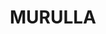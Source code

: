 ---
lastmod: '2025-04-06T06:05:20+00:00'
latitude: -31.8361872
layout: suburb
longitude: 150.8688403
postcode: '2337'
state: NSW
title: MURULLA
url: /nsw/murulla/
---